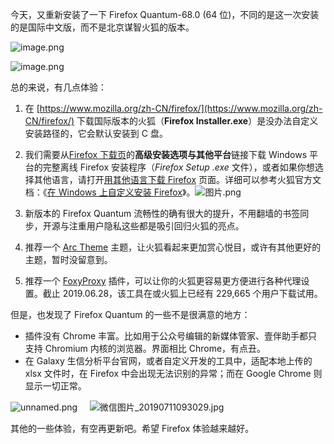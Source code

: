今天，又重新安装了一下 Firefox Quantum-68.0 (64 位)，不同的是这一次安装的是国际中文版，而不是北京谋智火狐的版本。

![image.png](https://shub-1251708715.cos.ap-guangzhou.myqcloud.com/elog-docs-images/FmxBkEn7q8pnGgYHFEK1SLCiRmMX.png)

![image.png](https://shub-1251708715.cos.ap-guangzhou.myqcloud.com/elog-docs-images/FomqCPAjvVIdr00nr2l5bRPJ_f9i.png)

总的来说，有几点体验：

1. 在 [https://www.mozilla.org/zh-CN/firefox/](https://www.mozilla.org/zh-CN/firefox/) 下载国际版本的火狐（**Firefox Installer.exe**）是没办法自定义安装路径的，它会默认安装到 C 盘。

2. 我们需要从[Firefox 下载页](https://www.mozilla.org/firefox/new/?utm_medium=referral&utm_source=support.mozilla.org)的**高级安装选项与其他平台**链接下载 Windows 平台的完整离线 Firefox 安装程序（_Firefox Setup <version>.exe_ 文件），或者如果你想选择其他语言，请打开[用其他语言下载 Firefox](https://www.mozilla.org/firefox/all/) 页面。详细可以参考火狐官方文档：《[在 Windows 上自定义安装 Firefox](https://support.mozilla.org/zh-CN/kb/custom-installation-firefox-on-windows)》。![图片.png](https://shub-1251708715.cos.ap-guangzhou.myqcloud.com/elog-docs-images/FmrLWVQGz2M7BOx3ZA8B9_oA1JS3.png)

3. 新版本的 Firefox Quantum 流畅性的确有很大的提升，不用翻墙的书签同步，开源与注重用户隐私这些都是吸引回归火狐的亮点。

4. 推荐一个 [Arc Theme](https://addons.mozilla.org/zh-CN/firefox/addon/arc-theme-we/) 主题，让火狐看起来更加赏心悦目，或许有其他更好的主题，暂时没留意到。

5. 推荐一个 [FoxyProxy](https://addons.mozilla.org/zh-CN/firefox/addon/foxyproxy-standard/) 插件，可以让你的火狐更容易更方便进行各种代理设置。截止 2019.06.28，该工具在或火狐上已经有 229,665 个用户下载试用。

但是，也发现了 Firefox Quantum 的一些不是很满意的地方：

- 插件没有 Chrome 丰富。比如用于公众号编辑的新媒体管家、壹伴助手都只支持 Chromium 内核的浏览器。界面相比 Chrome，有点丑。
- 在 Galaxy 生信分析平台官网，或者自定义开发的工具中，适配本地上传的 xlsx 文件时，在 Firefox 中会出现无法识别的异常；而在 Google Chrome 则显示一切正常。

![unnamed.png](https://shub-1251708715.cos.ap-guangzhou.myqcloud.com/elog-docs-images/Ft4CTAOT26xjHm5uRzYdL_TeEvtu.png)     ![微信图片_20190711093029.jpg](https://shub-1251708715.cos.ap-guangzhou.myqcloud.com/elog-docs-images/FqIcAubPGXupXoVYVCcVnpxFCx2T.jpeg)

其他的一些体验，有空再更新吧。希望 Firefox 体验越来越好。
